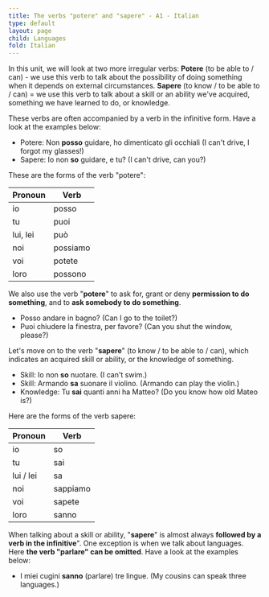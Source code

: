 ```yaml
---
title: The verbs "potere" and "sapere" - A1 - Italian
type: default
layout: page
child: Languages
fold: Italian
---
```


In this unit, we will look at two more irregular verbs: **Potere** (to be able
to / can) - we use this verb to talk about the possibility of doing something
when it depends on external circumstances. **Sapere** (to know / to be able to
/ can) = we use this verb to talk about a skill or an ability we've acquired,
something we have learned to do, or knowledge.

These verbs are often accompanied by a verb in the infinitive form. Have a look
at the examples below:

- Potere: Non **posso** guidare, ho dimenticato gli occhiali (I can't drive, I
forgot my glasses!)
- Sapere: Io non **so** guidare, e tu? (I can't drive, can you?)

These are the forms of the verb "potere":

| Pronoun | Verb |
| ------- | ---- |
| io | posso |
| tu | puoi |
| lui, lei | può |
| noi | possiamo |
| voi | potete |
| loro | possono |

We also use the verb "**potere**" to ask for, grant or deny **permission to do
something**, and to **ask somebody to do something**.

- Posso andare in bagno? (Can I go to the toilet?)
- Puoi chiudere la finestra, per favore? (Can you shut the window, please?)

Let's move on to the verb "**sapere**" (to know / to be able to / can), which
indicates an acquired skill or ability, or the knowledge of something.

- Skill: Io non **so** nuotare. (I can't swim.)
- Skill: Armando **sa** suonare il violino. (Armando can play the violin.)
- Knowledge: Tu **sai** quanti anni ha Matteo? (Do you know how old Mateo is?)

Here are the forms of the verb sapere:

| Pronoun | Verb |
| ------- | ---- |
| io | so |
| tu | sai |
| lui / lei | sa |
| noi | sappiamo |
| voi | sapete |
| loro | sanno |

When talking about a skill or ability, "**sapere**" is almost always **followed
by a verb in the infinitive**". One exception is when we talk about languages.
Here **the verb "parlare" can be omitted**. Have a look at the examples below:

- I miei cugini **sanno** (parlare) tre lingue. (My cousins can speak three
languages.)
